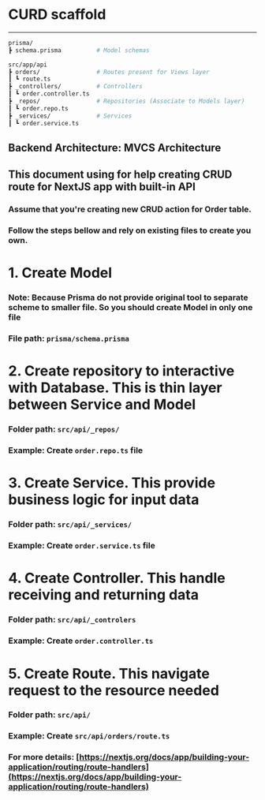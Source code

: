 # CURD scaffold 

---

```sh
prisma/
┣ schema.prisma          # Model schemas
 ```

```sh
src/app/api
┣ orders/                # Routes present for Views layer
┃ ┗ route.ts
┣ _controllers/          # Controllers
┃ ┗ order.controller.ts
┣ _repos/                # Repositories (Associate to Models layer)
┃ ┗ order.repo.ts
┣ _services/             # Services
┃ ┗ order.service.ts
 ```

## Backend Architecture: MVCS Architecture

## This document using for help creating CRUD route for NextJS app with built-in API

### Assume that you're creating new CRUD action for Order table.

### Follow the steps bellow and rely on existing files to create you own.

# 1. Create Model

### Note: Because Prisma do not provide original tool to separate scheme to smaller file. So you should create Model in only one file

### File path: `prisma/schema.prisma`

# 2. Create repository to interactive with Database. This is thin layer between Service and Model

### Folder path: `src/api/_repos/`

### Example: Create `order.repo.ts` file

# 3. Create Service. This provide business logic for input data

### Folder path: `src/api/_services/`

### Example: Create `order.service.ts` file

# 4. Create Controller. This handle receiving and returning data

### Folder path: `src/api/_controlers`

### Example: Create `order.controller.ts`

# 5. Create Route. This navigate request to the resource needed

### Folder path: `src/api/`

### Example: Create `src/api/orders/route.ts`

### For more details: [https://nextjs.org/docs/app/building-your-application/routing/route-handlers](https://nextjs.org/docs/app/building-your-application/routing/route-handlers)
